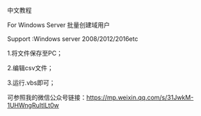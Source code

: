 中文教程

For Windows Server 批量创建域用户

Support :Windows server 2008/2012/2016etc
  
1.将文件保存至PC；

2.编辑csv文件；

3.运行.vbs即可；

可参照我的微信公众号链接：https://mp.weixin.qq.com/s/31JwkM-1UHWngRuItILt0w
